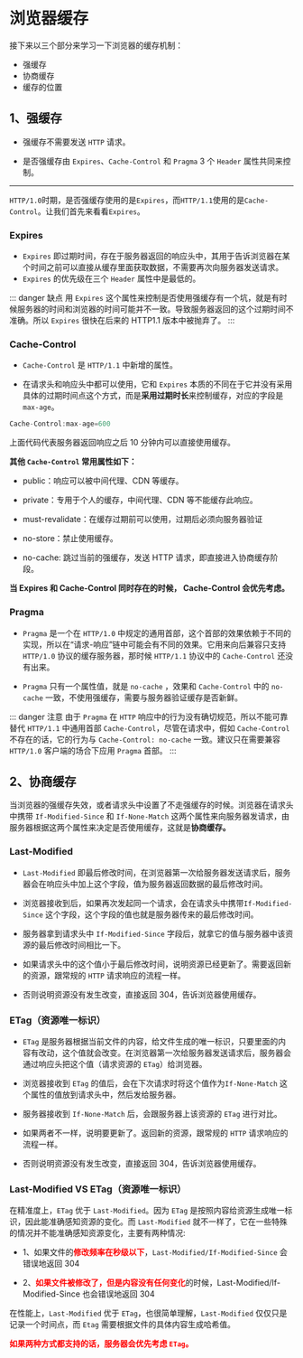 # 浏览器缓存




接下来以三个部分来学习一下浏览器的缓存机制：

-   强缓存
-   协商缓存
-   缓存的位置

## 1、强缓存

-   强缓存不需要发送 `HTTP` 请求。

-   是否强缓存由 `Expires`、`Cache-Control` 和 `Pragma` 3 个 `Header` 属性共同来控制。

---

`HTTP/1.0`时期，是否强缓存使用的是`Expires`，而`HTTP/1.1`使用的是`Cache-Control`。让我们首先来看看`Expires`。

### Expires

-   `Expires` 即过期时间，存在于服务器返回的响应头中，其用于告诉浏览器在某个时间之前可以直接从缓存里面获取数据，不需要再次向服务器发送请求。
-   `Expires` 的优先级在三个 `Header` 属性中是最低的。

::: danger 缺点
用 `Expires` 这个属性来控制是否使用强缓存有一个坑，就是有时候服务器的时间和浏览器的时间可能并不一致。导致服务器返回的这个过期时间不准确。所以 `Expires` 很快在后来的 HTTP1.1 版本中被抛弃了。
:::

### Cache-Control

-   `Cache-Control` 是 `HTTP/1.1` 中新增的属性。

-   在请求头和响应头中都可以使用，它和 `Expires` 本质的不同在于它并没有采用具体的过期时间点这个方式，而是**采用过期时长**来控制缓存，对应的字段是`max-age`。

```js
Cache-Control:max-age=600
```

上面代码代表服务器返回响应之后 10 分钟内可以直接使用缓存。

**其他 `Cache-Control` 常用属性如下：**

-   public：响应可以被中间代理、CDN 等缓存。
-   private：专用于个人的缓存，中间代理、CDN 等不能缓存此响应。
-   must-revalidate：在缓存过期前可以使用，过期后必须向服务器验证

-   no-store：禁止使用缓存。

-   no-cache: 跳过当前的强缓存，发送 HTTP 请求，即直接进入协商缓存阶段。

**当 Expires 和 Cache-Control 同时存在的时候， Cache-Control 会优先考虑。**

### Pragma

-   `Pragma` 是一个在 `HTTP/1.0` 中规定的通用首部，这个首部的效果依赖于不同的实现，所以在“请求-响应”链中可能会有不同的效果。它用来向后兼容只支持 `HTTP/1.0` 协议的缓存服务器，那时候 `HTTP/1.1` 协议中的 `Cache-Control` 还没有出来。

-   `Pragma` 只有一个属性值，就是 `no-cache` ，效果和 `Cache-Control` 中的 `no-cache` 一致，不使用强缓存，需要与服务器验证缓存是否新鲜。

::: danger 注意
由于 `Pragma` 在 `HTTP` 响应中的行为没有确切规范，所以不能可靠替代 `HTTP/1.1` 中通用首部 `Cache-Control`，尽管在请求中，假如 `Cache-Control` 不存在的话，它的行为与 `Cache-Control: no-cache` 一致。建议只在需要兼容 `HTTP/1.0` 客户端的场合下应用 `Pragma` 首部。
:::

## 2、协商缓存

当浏览器的强缓存失效，或者请求头中设置了不走强缓存的时候。浏览器在请求头中携带 `If-Modified-Since` 和 `If-None-Match` 这两个属性来向服务器发请求，由服务器根据这两个属性来决定是否使用缓存，这就是**协商缓存。**

### Last-Modified

-   `Last-Modified` 即最后修改时间，在浏览器第一次给服务器发送请求后，服务器会在响应头中加上这个字段，值为服务器返回数据的最后修改时间。
-   浏览器接收到后，如果再次发起同一个请求，会在请求头中携带`If-Modified-Since` 这个字段，这个字段的值也就是服务器传来的最后修改时间。

-   服务器拿到请求头中 `If-Modified-Since` 字段后，就拿它的值与服务器中该资源的最后修改时间相比一下。

-   如果请求头中的这个值小于最后修改时间，说明资源已经更新了。需要返回新的资源，跟常规的 `HTTP` 请求响应的流程一样。

-   否则说明资源没有发生改变，直接返回 304，告诉浏览器使用缓存。

### ETag（资源唯一标识）

-   `ETag` 是服务器根据当前文件的内容，给文件生成的唯一标识，只要里面的内容有改动，这个值就会改变。在浏览器第一次给服务器发送请求后，服务器会通过响应头把这个值（请求资源的 `ETag`）给浏览器。

-   浏览器接收到 `ETag` 的值后，会在下次请求时将这个值作为`If-None-Match` 这个属性的值放到请求头中，然后发给服务器。

-   服务器接收到 `If-None-Match` 后，会跟服务器上该资源的 `ETag` 进行对比。

-   如果两者不一样，说明要更新了。返回新的资源，跟常规的 `HTTP` 请求响应的流程一样。

-   否则说明资源没有发生改变，直接返回 304，告诉浏览器使用缓存。

### Last-Modified VS ETag（资源唯一标识）

在精准度上，`ETag` 优于 `Last-Modified`。因为 `ETag` 是按照内容给资源生成唯一标识，因此能准确感知资源的变化。而 `Last-Modified` 就不一样了，它在一些特殊的情况并不能准确感知资源变化，主要有两种情况:

-   1、如果文件的<font color="red">**修改频率在秒级以下**</font>，`Last-Modified/If-Modified-Since` 会错误地返回 304

-   2、<font color="red">**如果文件被修改了，但是内容没有任何变化**</font>的时候，Last-Modified/If-Modified-Since 也会错误地返回 304

在性能上，`Last-Modified` 优于 `ETag`，也很简单理解，`Last-Modified` 仅仅只是记录一个时间点，而 `Etag` 需要根据文件的具体内容生成哈希值。

<font color="red">**如果两种方式都支持的话，服务器会优先考虑 `ETag`。**</font>
